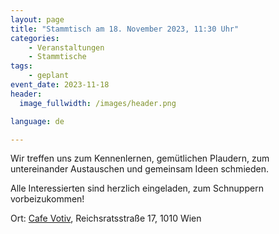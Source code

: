 ```yaml
---
layout: page
title: "Stammtisch am 18. November 2023, 11:30 Uhr"
categories:
    - Veranstaltungen
    - Stammtische
tags:
    - geplant
event_date: 2023-11-18
header:
  image_fullwidth: /images/header.png

language: de

---
```



Wir treffen uns zum Kennenlernen, gemütlichen Plaudern, zum untereinander Austauschen und gemeinsam Ideen schmieden. 

Alle Interessierten sind herzlich eingeladen, zum Schnuppern vorbeizukommen! 


Ort: <a href="https://cafe-votiv.at/">Cafe Votiv</a>, Reichsratsstraße 17, 1010 Wien

<div
    data-service="googlemaps"
    data-id="!1m18!1m12!1m3!1d2658.627462538907!2d16.356444976353455!3d48.21379117125201!2m3!1f0!2f0!3f0!3m2!1i1024!2i768!4f13.1!3m3!1m2!1s0x476d07be6e87a683%3A0x967d1263f748a734!2sCaf%C3%A9%20Votiv!5e0!3m2!1sen!2sat!4v1696410566162!5m2!1sen!2sat"
    data-autoscale
></div>

